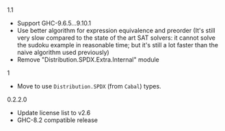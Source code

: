 1.1

- Support GHC-9.6.5...9.10.1
- Use better algorithm for expression equivalence and preorder
  (It's still very slow compared to the state of the art SAT solvers:
   it cannot solve the sudoku example in reasonable time;
   but it's still a lot faster than the naive algorithm used previously)
- Remove "Distribution.SPDX.Extra.Internal" module

1

- Move to use `Distribution.SPDX` (from `Cabal`) types.

0.2.2.0

- Update license list to v2.6
- GHC-8.2 compatible release
